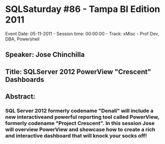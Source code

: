 # SQLSaturday #86 - Tampa BI Edition 2011
Event Date: 05-11-2011 - Session time: 00:00:00 - Track: xMisc - Prof Dev, DBA, Powershell
## Speaker: Jose Chinchilla
## Title: SQLServer 2012 PowerView "Crescent" Dashboards
## Abstract:
### SQL Server 2012 formerly codename "Denali" will include a new interactiveand powerful reporting tool called PowerView, formerly codename "Project Crescent". In this session Jose will overview PowerView and showcase how to create a rich and interactive dashboard that will knock your socks off!
